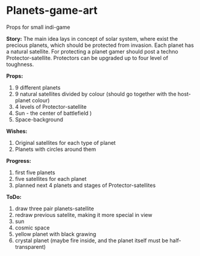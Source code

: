 # Planets-game-art
Props for small indi-game

**Story:**
The main idea lays in concept of solar system, where exist the precious planets, which should be protected from invasion.
Each planet has a natural satellite.
For protecting a planet gamer should post a techno Protector-satellite. Protectors can be upgraded up to four level of toughness.

**Props:**
1. 9 different planets
2. 9 natural satellites divided by colour (should go together with the host-planet colour)
3. 4 levels of Protector-satellite
4. Sun - the center of battlefield )
5. Space-background

**Wishes:**
1. Original satellites for each type of planet
2. Planets with circles around them

**Progress:**
1. first five planets
2. five satellites for each planet
3. planned next 4 planets and stages of Protector-satellites

**ToDo:**
1. draw three pair planets-satellite
2. redraw previous satelite, making it more special in view
3. sun
4. cosmic space
5. yellow planet with black grawing
6. crystal planet (maybe fire inside, and the planet itself must be half-transparent)

